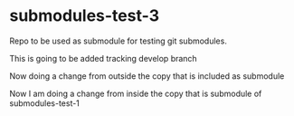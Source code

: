 # submodules-test-3
Repo to be used as submodule for testing git submodules.

This is going to be added tracking develop branch

Now doing a change from outside the copy that is included as submodule

Now I am doing a change from inside the copy that is submodule of submodules-test-1
